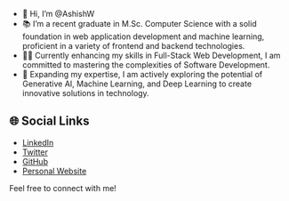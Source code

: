 - 👋 Hi, I’m @AshishW
- 📚 I’m a recent graduate in M.Sc. Computer Science with a solid foundation in web application development and machine learning, proficient in a variety of frontend and backend technologies.
- 👨‍💻 Currently enhancing my skills in Full-Stack Web Development, I am committed to mastering the complexities of Software Development.
- 📑 Expanding my expertise, I am actively exploring the potential of Generative AI, Machine Learning, and Deep Learning to create innovative solutions in technology.

## 🌐 Social Links

- [LinkedIn](https://www.linkedin.com/in/ashish-waikar01/)
- [Twitter](https://x.com/@AshishWaikar01)  
- [GitHub](https://github.com/AshishW)  
- [Personal Website](https://ashish-waikar-portfolio.onrender.com/)

Feel free to connect with me!
<!---
AshishW/AshishW is a ✨ special ✨ repository because its `README.md` (this file) appears on your GitHub profile.
You can click the Preview link to take a look at your changes.
--->
